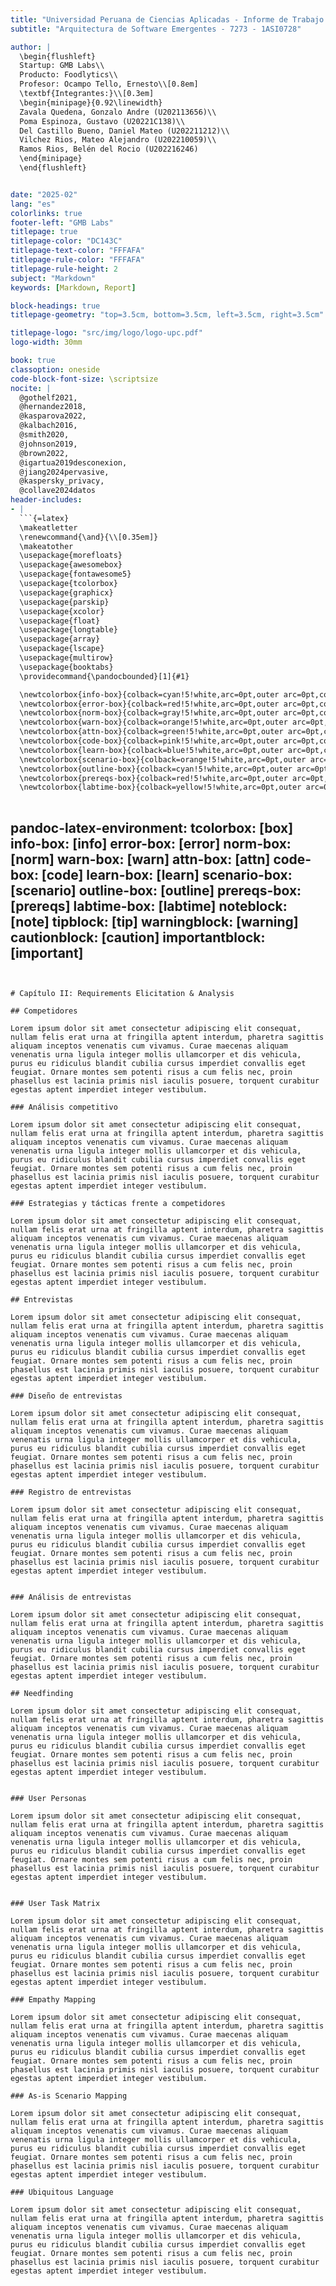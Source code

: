 ```yaml
---
title: "Universidad Peruana de Ciencias Aplicadas - Informe de Trabajo Final"
subtitle: "Arquitectura de Software Emergentes - 7273 - 1ASI0728"

author: |
  \begin{flushleft}
  Startup: GMB Labs\\
  Producto: Foodlytics\\
  Profesor: Ocampo Tello, Ernesto\\[0.8em]
  \textbf{Integrantes:}\\[0.3em]
  \begin{minipage}{0.92\linewidth}
  Zavala Quedena, Gonzalo Andre (U202113656)\\
  Poma Espinoza, Gustavo (U20221C138)\\
  Del Castillo Bueno, Daniel Mateo (U202211212)\\
  Vilchez Rios, Mateo Alejandro (U202210059)\\
  Ramos Rios, Belén del Rocio (U202216246)
  \end{minipage}
  \end{flushleft}


date: "2025-02"
lang: "es"
colorlinks: true
footer-left: "GMB Labs"
titlepage: true
titlepage-color: "DC143C"
titlepage-text-color: "FFFAFA"
titlepage-rule-color: "FFFAFA"
titlepage-rule-height: 2
subject: "Markdown"
keywords: [Markdown, Report]

block-headings: true
titlepage-geometry: "top=3.5cm, bottom=3.5cm, left=3.5cm, right=3.5cm"

titlepage-logo: "src/img/logo/logo-upc.pdf"
logo-width: 30mm

book: true
classoption: oneside
code-block-font-size: \scriptsize
nocite: |
  @gothelf2021,
  @hernandez2018,
  @kasparova2022,
  @kalbach2016,
  @smith2020,
  @johnson2019,
  @brown2022,
  @igartua2019desconexion,
  @jiang2024pervasive,
  @kaspersky_privacy,
  @collave2024datos
header-includes:
- |
  ```{=latex} 
  \makeatletter
  \renewcommand{\and}{\\[0.35em]}
  \makeatother
  \usepackage{morefloats}
  \usepackage{awesomebox}
  \usepackage{fontawesome5}
  \usepackage{tcolorbox}
  \usepackage{graphicx}
  \usepackage{parskip}
  \usepackage{xcolor}
  \usepackage{float} 
  \usepackage{longtable}
  \usepackage{array}
  \usepackage{lscape}
  \usepackage{multirow}
  \usepackage{booktabs}
  \providecommand{\pandocbounded}[1]{#1}

  \newtcolorbox{info-box}{colback=cyan!5!white,arc=0pt,outer arc=0pt,colframe=cyan!60!black}
  \newtcolorbox{error-box}{colback=red!5!white,arc=0pt,outer arc=0pt,colframe=red!75!black}
  \newtcolorbox{norm-box}{colback=gray!5!white,arc=0pt,outer arc=0pt,colframe=gray!60!black}
  \newtcolorbox{warn-box}{colback=orange!5!white,arc=0pt,outer arc=0pt,colframe=orange!80!black}
  \newtcolorbox{attn-box}{colback=green!5!white,arc=0pt,outer arc=0pt,colframe=green!75!black}
  \newtcolorbox{code-box}{colback=pink!5!white,arc=0pt,outer arc=0pt,colframe=pink!80!black}
  \newtcolorbox{learn-box}{colback=blue!5!white,arc=0pt,outer arc=0pt,colframe=blue!40!black,title=\textbf{Objectives:}}
  \newtcolorbox{scenario-box}{colback=orange!5!white,arc=0pt,outer arc=0pt,colframe=orange!80!black,title=\textbf{Scenario:}}
  \newtcolorbox{outline-box}{colback=cyan!5!white,arc=0pt,outer arc=0pt,colframe=cyan!60!black,title=\textbf{Outline:}}
  \newtcolorbox{prereqs-box}{colback=red!5!white,arc=0pt,outer arc=0pt,colframe=red!60!black,title=\textbf{Prerequisites:}}
  \newtcolorbox{labtime-box}{colback=yellow!5!white,arc=0pt,outer arc=0pt,colframe=yellow!60!black,title=\textbf{Lab:}}
 
  ```
pandoc-latex-environment:
  tcolorbox: [box]
  info-box: [info]
  error-box: [error]
  norm-box: [norm]
  warn-box: [warn]
  attn-box: [attn]
  code-box: [code]
  learn-box: [learn]
  scenario-box: [scenario]
  outline-box: [outline]
  prereqs-box: [prereqs]
  labtime-box: [labtime]
  noteblock: [note]
  tipblock: [tip]
  warningblock: [warning]
  cautionblock: [caution]
  importantblock: [important]
---
```


# Capítulo II: Requirements Elicitation & Analysis  

## Competidores

Lorem ipsum dolor sit amet consectetur adipiscing elit consequat, nullam felis erat urna at fringilla aptent interdum, pharetra sagittis aliquam inceptos venenatis cum vivamus. Curae maecenas aliquam venenatis urna ligula integer mollis ullamcorper et dis vehicula, purus eu ridiculus blandit cubilia cursus imperdiet convallis eget feugiat. Ornare montes sem potenti risus a cum felis nec, proin phasellus est lacinia primis nisl iaculis posuere, torquent curabitur egestas aptent imperdiet integer vestibulum.

### Análisis competitivo  

Lorem ipsum dolor sit amet consectetur adipiscing elit consequat, nullam felis erat urna at fringilla aptent interdum, pharetra sagittis aliquam inceptos venenatis cum vivamus. Curae maecenas aliquam venenatis urna ligula integer mollis ullamcorper et dis vehicula, purus eu ridiculus blandit cubilia cursus imperdiet convallis eget feugiat. Ornare montes sem potenti risus a cum felis nec, proin phasellus est lacinia primis nisl iaculis posuere, torquent curabitur egestas aptent imperdiet integer vestibulum.

### Estrategias y tácticas frente a competidores  

Lorem ipsum dolor sit amet consectetur adipiscing elit consequat, nullam felis erat urna at fringilla aptent interdum, pharetra sagittis aliquam inceptos venenatis cum vivamus. Curae maecenas aliquam venenatis urna ligula integer mollis ullamcorper et dis vehicula, purus eu ridiculus blandit cubilia cursus imperdiet convallis eget feugiat. Ornare montes sem potenti risus a cum felis nec, proin phasellus est lacinia primis nisl iaculis posuere, torquent curabitur egestas aptent imperdiet integer vestibulum.

## Entrevistas  

Lorem ipsum dolor sit amet consectetur adipiscing elit consequat, nullam felis erat urna at fringilla aptent interdum, pharetra sagittis aliquam inceptos venenatis cum vivamus. Curae maecenas aliquam venenatis urna ligula integer mollis ullamcorper et dis vehicula, purus eu ridiculus blandit cubilia cursus imperdiet convallis eget feugiat. Ornare montes sem potenti risus a cum felis nec, proin phasellus est lacinia primis nisl iaculis posuere, torquent curabitur egestas aptent imperdiet integer vestibulum.

### Diseño de entrevistas  

Lorem ipsum dolor sit amet consectetur adipiscing elit consequat, nullam felis erat urna at fringilla aptent interdum, pharetra sagittis aliquam inceptos venenatis cum vivamus. Curae maecenas aliquam venenatis urna ligula integer mollis ullamcorper et dis vehicula, purus eu ridiculus blandit cubilia cursus imperdiet convallis eget feugiat. Ornare montes sem potenti risus a cum felis nec, proin phasellus est lacinia primis nisl iaculis posuere, torquent curabitur egestas aptent imperdiet integer vestibulum.

### Registro de entrevistas 

Lorem ipsum dolor sit amet consectetur adipiscing elit consequat, nullam felis erat urna at fringilla aptent interdum, pharetra sagittis aliquam inceptos venenatis cum vivamus. Curae maecenas aliquam venenatis urna ligula integer mollis ullamcorper et dis vehicula, purus eu ridiculus blandit cubilia cursus imperdiet convallis eget feugiat. Ornare montes sem potenti risus a cum felis nec, proin phasellus est lacinia primis nisl iaculis posuere, torquent curabitur egestas aptent imperdiet integer vestibulum.


### Análisis de entrevistas

Lorem ipsum dolor sit amet consectetur adipiscing elit consequat, nullam felis erat urna at fringilla aptent interdum, pharetra sagittis aliquam inceptos venenatis cum vivamus. Curae maecenas aliquam venenatis urna ligula integer mollis ullamcorper et dis vehicula, purus eu ridiculus blandit cubilia cursus imperdiet convallis eget feugiat. Ornare montes sem potenti risus a cum felis nec, proin phasellus est lacinia primis nisl iaculis posuere, torquent curabitur egestas aptent imperdiet integer vestibulum.

## Needfinding

Lorem ipsum dolor sit amet consectetur adipiscing elit consequat, nullam felis erat urna at fringilla aptent interdum, pharetra sagittis aliquam inceptos venenatis cum vivamus. Curae maecenas aliquam venenatis urna ligula integer mollis ullamcorper et dis vehicula, purus eu ridiculus blandit cubilia cursus imperdiet convallis eget feugiat. Ornare montes sem potenti risus a cum felis nec, proin phasellus est lacinia primis nisl iaculis posuere, torquent curabitur egestas aptent imperdiet integer vestibulum.


### User Personas

Lorem ipsum dolor sit amet consectetur adipiscing elit consequat, nullam felis erat urna at fringilla aptent interdum, pharetra sagittis aliquam inceptos venenatis cum vivamus. Curae maecenas aliquam venenatis urna ligula integer mollis ullamcorper et dis vehicula, purus eu ridiculus blandit cubilia cursus imperdiet convallis eget feugiat. Ornare montes sem potenti risus a cum felis nec, proin phasellus est lacinia primis nisl iaculis posuere, torquent curabitur egestas aptent imperdiet integer vestibulum.


### User Task Matrix

Lorem ipsum dolor sit amet consectetur adipiscing elit consequat, nullam felis erat urna at fringilla aptent interdum, pharetra sagittis aliquam inceptos venenatis cum vivamus. Curae maecenas aliquam venenatis urna ligula integer mollis ullamcorper et dis vehicula, purus eu ridiculus blandit cubilia cursus imperdiet convallis eget feugiat. Ornare montes sem potenti risus a cum felis nec, proin phasellus est lacinia primis nisl iaculis posuere, torquent curabitur egestas aptent imperdiet integer vestibulum.

### Empathy Mapping  

Lorem ipsum dolor sit amet consectetur adipiscing elit consequat, nullam felis erat urna at fringilla aptent interdum, pharetra sagittis aliquam inceptos venenatis cum vivamus. Curae maecenas aliquam venenatis urna ligula integer mollis ullamcorper et dis vehicula, purus eu ridiculus blandit cubilia cursus imperdiet convallis eget feugiat. Ornare montes sem potenti risus a cum felis nec, proin phasellus est lacinia primis nisl iaculis posuere, torquent curabitur egestas aptent imperdiet integer vestibulum.

### As-is Scenario Mapping

Lorem ipsum dolor sit amet consectetur adipiscing elit consequat, nullam felis erat urna at fringilla aptent interdum, pharetra sagittis aliquam inceptos venenatis cum vivamus. Curae maecenas aliquam venenatis urna ligula integer mollis ullamcorper et dis vehicula, purus eu ridiculus blandit cubilia cursus imperdiet convallis eget feugiat. Ornare montes sem potenti risus a cum felis nec, proin phasellus est lacinia primis nisl iaculis posuere, torquent curabitur egestas aptent imperdiet integer vestibulum.  

### Ubiquitous Language

Lorem ipsum dolor sit amet consectetur adipiscing elit consequat, nullam felis erat urna at fringilla aptent interdum, pharetra sagittis aliquam inceptos venenatis cum vivamus. Curae maecenas aliquam venenatis urna ligula integer mollis ullamcorper et dis vehicula, purus eu ridiculus blandit cubilia cursus imperdiet convallis eget feugiat. Ornare montes sem potenti risus a cum felis nec, proin phasellus est lacinia primis nisl iaculis posuere, torquent curabitur egestas aptent imperdiet integer vestibulum.